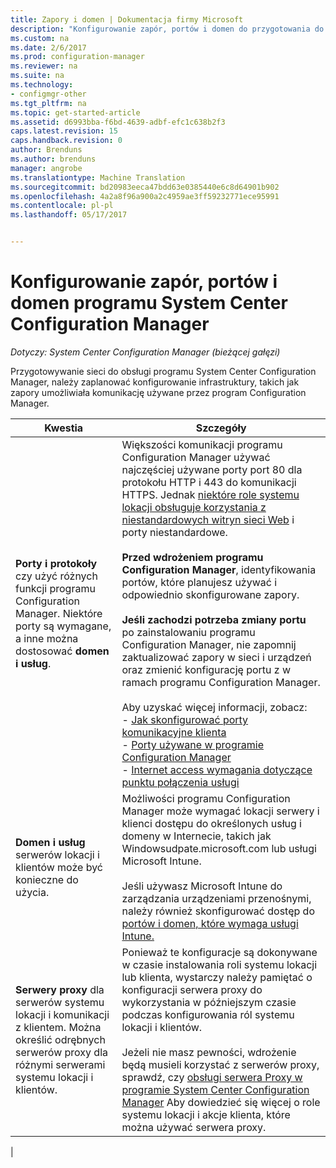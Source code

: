 ```yaml
---
title: Zapory i domen | Dokumentacja firmy Microsoft
description: "Konfigurowanie zapór, portów i domen do przygotowania do komunikacji programu System Center Configuration Manager."
ms.custom: na
ms.date: 2/6/2017
ms.prod: configuration-manager
ms.reviewer: na
ms.suite: na
ms.technology:
- configmgr-other
ms.tgt_pltfrm: na
ms.topic: get-started-article
ms.assetid: d6993bba-f6bd-4639-adbf-efc1c638b2f3
caps.latest.revision: 15
caps.handback.revision: 0
author: Brenduns
ms.author: brenduns
manager: angrobe
ms.translationtype: Machine Translation
ms.sourcegitcommit: bd20983eeca47bdd63e0385440e6c8d64901b902
ms.openlocfilehash: 4a2a8f96a900a2c4959ae3ff59232771ece95991
ms.contentlocale: pl-pl
ms.lasthandoff: 05/17/2017


---
```

# <a name="set-up-firewalls-ports-and-domains-for-system-center-configuration-manager"></a>Konfigurowanie zapór, portów i domen programu System Center Configuration Manager

*Dotyczy: System Center Configuration Manager (bieżącej gałęzi)*

Przygotowywanie sieci do obsługi programu System Center Configuration Manager, należy zaplanować konfigurowanie infrastruktury, takich jak zapory umożliwiała komunikację używane przez program Configuration Manager.  

|Kwestia|Szczegóły|  
|-------------------|-------------|  
|**Porty i protokoły** czy użyć różnych funkcji programu Configuration Manager. Niektóre porty są wymagane, a inne można dostosować **domen i usług**.|Większości komunikacji programu Configuration Manager używać najczęściej używane porty port 80 dla protokołu HTTP i 443 do komunikacji HTTPS. Jednak [niektóre role systemu lokacji obsługuje korzystania z niestandardowych witryn sieci Web](/sccm/core/plan-design/network/websites-for-site-system-servers) i porty niestandardowe.<br /><br /> **Przed wdrożeniem programu Configuration Manager**, identyfikowania portów, które planujesz używać i odpowiednio skonfigurowane zapory.<br /><br /> **Jeśli zachodzi potrzeba zmiany portu** po zainstalowaniu programu Configuration Manager, nie zapomnij zaktualizować zapory w sieci i urządzeń oraz zmienić konfigurację portu z w ramach programu Configuration Manager.<br /><br /> Aby uzyskać więcej informacji, zobacz: </br>- [Jak skonfigurować porty komunikacyjne klienta](../../../core/clients/deploy/configure-client-communication-ports.md) </br>- [Porty używane w programie Configuration Manager](../../../core/plan-design/hierarchy/ports.md) </br>- [Internet access wymagania dotyczące punktu połączenia usługi](/sccm/core/servers/deploy/configure/about-the-service-connection-point#bkmk_urls)|  
|**Domen i usług** serwerów lokacji i klientów może być konieczne do użycia.|Możliwości programu Configuration Manager może wymagać lokacji serwery i klienci dostępu do określonych usług i domeny w Internecie, takich jak Windowsudpate.microsoft.com lub usługi Microsoft Intune.<br /><br /> Jeśli używasz Microsoft Intune do zarządzania urządzeniami przenośnymi, należy również skonfigurować dostęp do [portów i domen, które wymaga usługi Intune.](https://docs.microsoft.com/en-us/intune/get-started/network-infrastructure-requirements-for-microsoft-intune)|  
|**Serwery proxy** dla serwerów systemu lokacji i komunikacji z klientem. Można określić odrębnych serwerów proxy dla różnymi serwerami systemu lokacji i klientów.|Ponieważ te konfiguracje są dokonywane w czasie instalowania roli systemu lokacji lub klienta, wystarczy należy pamiętać o konfiguracji serwera proxy do wykorzystania w późniejszym czasie podczas konfigurowania ról systemu lokacji i klientów.<br /><br /> Jeżeli nie masz pewności, wdrożenie będą musieli korzystać z serwerów proxy, sprawdź, czy [obsługi serwera Proxy w programie System Center Configuration Manager](../../../core/plan-design/network/proxy-server-support.md) Aby dowiedzieć się więcej o role systemu lokacji i akcje klienta, które można używać serwera proxy.|   
|  


